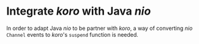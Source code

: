# Integrate _koro_ with Java _nio_

In order to adapt Java _nio_ to be partner with _koro_, a way of converting _nio_ `Channel` events to _koro_'s `suspend` function is needed.



[how-to]: https://github.com/Kotlin/kotlinx.coroutines/blob/87eaba8a287285d4c47f84c91df7671fcb58271f/integration/kotlinx-coroutines-nio/src/Nio.kt